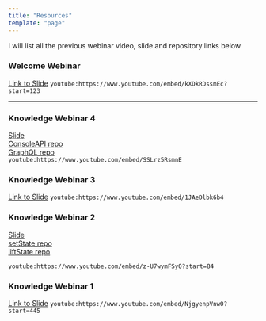 ```yaml
---
title: "Resources"
template: "page"
---
```


I will list all the previous webinar video, slide and repository links below

### Welcome Webinar

[Link to Slide](https://tianyuanc.github.io/welcome-session-652/#0)
`youtube:https://www.youtube.com/embed/kXDkRDssmEc?start=123`

---

### Knowledge Webinar 4

[Slide](https://tianyuanc.github.io/knowledge-652-4/#0)  
[ConsoleAPI repo](https://github.com/TianyuanC/console-demo)  
[GraphQL repo](https://github.com/TianyuanC/apollo-books-api)  
`youtube:https://www.youtube.com/embed/SSLrz5RsmnE`

### Knowledge Webinar 3

[Link to Slide](https://tianyuanc.github.io/knowledge-652-3/#0)
`youtube:https://www.youtube.com/embed/1JAeDlbk6b4`

### Knowledge Webinar 2

[Slide](https://tianyuanc.github.io/knowledge-652-2/#0)  
[setState repo](https://github.com/TianyuanC/set-state-demo)  
[liftState repo](https://github.com/TianyuanC/liftstate-demo)

`youtube:https://www.youtube.com/embed/z-U7wymFSy0?start=84`

### Knowledge Webinar 1

[Link to Slide](https://tianyuanc.github.io/knowledge-652-1/#0)
`youtube:https://www.youtube.com/embed/NjgyenpVnw0?start=445`
